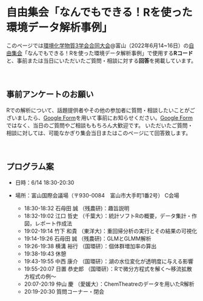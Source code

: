 # 自由集会「なんでもできる！Rを使った環境データ解析事例」
  
このページでは[環境化学物質3学会合同大会](https://j-ec.smartcore.jp/M022/forum/touron30)@富山（2022年6月14~16日）の[自由集会](https://j-ec.smartcore.jp/M022/forum/touron30/free_meeting)「なんでもできる！Rを使った環境データ解析事例」で使用する<b>Rコード</b>と、事前または当日にいただいたご質問・相談に対する<b>回答</b>を掲載しています。    
    
  
    
　　 
## 事前アンケートのお願い  
Rでの解析について、話題提供者やその他の参加者に質問・相談したいことがございましたら、[Google Form](https://forms.gle/Q6BqWRmMc9A5u2hz5)を用いて事前にお知らせください。[Google Form](https://forms.gle/Q6BqWRmMc9A5u2hz5)ではなく、当日のご質問やご相談ももちろん大歓迎です。 いただいたご質問・相談に対しては、可能なかぎり集会当日またはこのページにて回答致します。
    
  
  

　　
## プログラム案
- 日時：6/14 18:30-20:30  
- 場所：富山国際会議場（〒930-0084　富山市大手町1番2号） C会場  
  
  * 18:30-18:32   石母田 誠 （残農研)：趣旨説明  
  * 18:32-19:02   江口 哲史 （千葉大）：統計ソフトRの概要，データ集計・作図，レポート作成法  
  * 19:02-19:14   竹下 和貴 （東洋大)：重回帰分析の実行とその結果の可視化  
  * 19:14-19:26   石母田 誠 （残農研)：GLMとGLMM解析  
  * 19:26-19:38   横溝 裕行 （国環研）：個体群増加率の算出  
  * 19:38-19:43   休憩  
  * 19:43-19:55   中西 康介 （国環研）：湖の水位変化が透明度に与える影響  
  * 19:55-20:07   日置 恭史郎 （国環研）：Rで微分方程式を解く～移流拡散方程式の例～  
  * 20:07-20:19   仲山 慶 （愛媛大）：ChemTheatreのデータを用いたR解析  
  * 20:19-20:30   質問コーナー・閉会  
